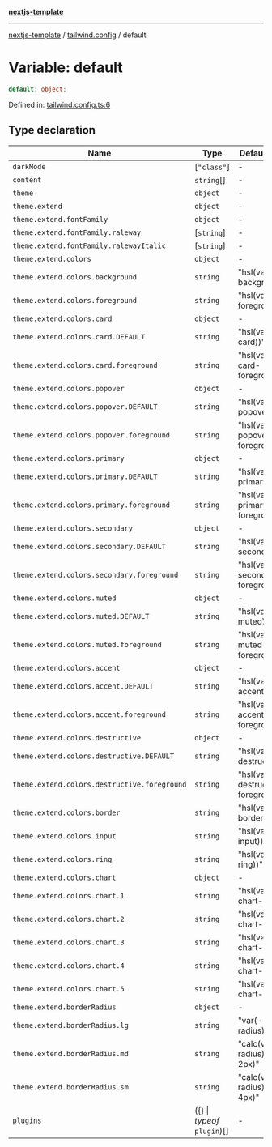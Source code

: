 [**nextjs-template**](README.md)

---

[nextjs-template](README.md) / [tailwind.config](tailwind.config.md) / default

# Variable: default

```ts
default: object;
```

Defined in: [tailwind.config.ts:6](https://github.com/Its-Satyajit/nextjs-template/blob/c8d81b09293d759cbf04e9bc7e542cc7d90740e6/tailwind.config.ts#L6)

## Type declaration

| Name                                         | Type                          | Default value                        | Defined in                                                                                                                                    |
| -------------------------------------------- | ----------------------------- | ------------------------------------ | --------------------------------------------------------------------------------------------------------------------------------------------- |
| <a id="darkmode"></a> `darkMode`             | \[`"class"`\]                 | -                                    | [tailwind.config.ts:7](https://github.com/Its-Satyajit/nextjs-template/blob/c8d81b09293d759cbf04e9bc7e542cc7d90740e6/tailwind.config.ts#L7)   |
| <a id="content"></a> `content`               | `string`[]                    | -                                    | [tailwind.config.ts:8](https://github.com/Its-Satyajit/nextjs-template/blob/c8d81b09293d759cbf04e9bc7e542cc7d90740e6/tailwind.config.ts#L8)   |
| <a id="theme"></a> `theme`                   | `object`                      | -                                    | [tailwind.config.ts:14](https://github.com/Its-Satyajit/nextjs-template/blob/c8d81b09293d759cbf04e9bc7e542cc7d90740e6/tailwind.config.ts#L14) |
| `theme.extend`                               | `object`                      | -                                    | [tailwind.config.ts:15](https://github.com/Its-Satyajit/nextjs-template/blob/c8d81b09293d759cbf04e9bc7e542cc7d90740e6/tailwind.config.ts#L15) |
| `theme.extend.fontFamily`                    | `object`                      | -                                    | [tailwind.config.ts:16](https://github.com/Its-Satyajit/nextjs-template/blob/c8d81b09293d759cbf04e9bc7e542cc7d90740e6/tailwind.config.ts#L16) |
| `theme.extend.fontFamily.raleway`            | \[`string`\]                  | -                                    | [tailwind.config.ts:17](https://github.com/Its-Satyajit/nextjs-template/blob/c8d81b09293d759cbf04e9bc7e542cc7d90740e6/tailwind.config.ts#L17) |
| `theme.extend.fontFamily.ralewayItalic`      | \[`string`\]                  | -                                    | [tailwind.config.ts:18](https://github.com/Its-Satyajit/nextjs-template/blob/c8d81b09293d759cbf04e9bc7e542cc7d90740e6/tailwind.config.ts#L18) |
| `theme.extend.colors`                        | `object`                      | -                                    | [tailwind.config.ts:20](https://github.com/Its-Satyajit/nextjs-template/blob/c8d81b09293d759cbf04e9bc7e542cc7d90740e6/tailwind.config.ts#L20) |
| `theme.extend.colors.background`             | `string`                      | "hsl(var(--background))"             | [tailwind.config.ts:21](https://github.com/Its-Satyajit/nextjs-template/blob/c8d81b09293d759cbf04e9bc7e542cc7d90740e6/tailwind.config.ts#L21) |
| `theme.extend.colors.foreground`             | `string`                      | "hsl(var(--foreground))"             | [tailwind.config.ts:22](https://github.com/Its-Satyajit/nextjs-template/blob/c8d81b09293d759cbf04e9bc7e542cc7d90740e6/tailwind.config.ts#L22) |
| `theme.extend.colors.card`                   | `object`                      | -                                    | [tailwind.config.ts:23](https://github.com/Its-Satyajit/nextjs-template/blob/c8d81b09293d759cbf04e9bc7e542cc7d90740e6/tailwind.config.ts#L23) |
| `theme.extend.colors.card.DEFAULT`           | `string`                      | "hsl(var(--card))"                   | [tailwind.config.ts:24](https://github.com/Its-Satyajit/nextjs-template/blob/c8d81b09293d759cbf04e9bc7e542cc7d90740e6/tailwind.config.ts#L24) |
| `theme.extend.colors.card.foreground`        | `string`                      | "hsl(var(--card-foreground))"        | [tailwind.config.ts:25](https://github.com/Its-Satyajit/nextjs-template/blob/c8d81b09293d759cbf04e9bc7e542cc7d90740e6/tailwind.config.ts#L25) |
| `theme.extend.colors.popover`                | `object`                      | -                                    | [tailwind.config.ts:27](https://github.com/Its-Satyajit/nextjs-template/blob/c8d81b09293d759cbf04e9bc7e542cc7d90740e6/tailwind.config.ts#L27) |
| `theme.extend.colors.popover.DEFAULT`        | `string`                      | "hsl(var(--popover))"                | [tailwind.config.ts:28](https://github.com/Its-Satyajit/nextjs-template/blob/c8d81b09293d759cbf04e9bc7e542cc7d90740e6/tailwind.config.ts#L28) |
| `theme.extend.colors.popover.foreground`     | `string`                      | "hsl(var(--popover-foreground))"     | [tailwind.config.ts:29](https://github.com/Its-Satyajit/nextjs-template/blob/c8d81b09293d759cbf04e9bc7e542cc7d90740e6/tailwind.config.ts#L29) |
| `theme.extend.colors.primary`                | `object`                      | -                                    | [tailwind.config.ts:31](https://github.com/Its-Satyajit/nextjs-template/blob/c8d81b09293d759cbf04e9bc7e542cc7d90740e6/tailwind.config.ts#L31) |
| `theme.extend.colors.primary.DEFAULT`        | `string`                      | "hsl(var(--primary))"                | [tailwind.config.ts:32](https://github.com/Its-Satyajit/nextjs-template/blob/c8d81b09293d759cbf04e9bc7e542cc7d90740e6/tailwind.config.ts#L32) |
| `theme.extend.colors.primary.foreground`     | `string`                      | "hsl(var(--primary-foreground))"     | [tailwind.config.ts:33](https://github.com/Its-Satyajit/nextjs-template/blob/c8d81b09293d759cbf04e9bc7e542cc7d90740e6/tailwind.config.ts#L33) |
| `theme.extend.colors.secondary`              | `object`                      | -                                    | [tailwind.config.ts:35](https://github.com/Its-Satyajit/nextjs-template/blob/c8d81b09293d759cbf04e9bc7e542cc7d90740e6/tailwind.config.ts#L35) |
| `theme.extend.colors.secondary.DEFAULT`      | `string`                      | "hsl(var(--secondary))"              | [tailwind.config.ts:36](https://github.com/Its-Satyajit/nextjs-template/blob/c8d81b09293d759cbf04e9bc7e542cc7d90740e6/tailwind.config.ts#L36) |
| `theme.extend.colors.secondary.foreground`   | `string`                      | "hsl(var(--secondary-foreground))"   | [tailwind.config.ts:37](https://github.com/Its-Satyajit/nextjs-template/blob/c8d81b09293d759cbf04e9bc7e542cc7d90740e6/tailwind.config.ts#L37) |
| `theme.extend.colors.muted`                  | `object`                      | -                                    | [tailwind.config.ts:39](https://github.com/Its-Satyajit/nextjs-template/blob/c8d81b09293d759cbf04e9bc7e542cc7d90740e6/tailwind.config.ts#L39) |
| `theme.extend.colors.muted.DEFAULT`          | `string`                      | "hsl(var(--muted))"                  | [tailwind.config.ts:40](https://github.com/Its-Satyajit/nextjs-template/blob/c8d81b09293d759cbf04e9bc7e542cc7d90740e6/tailwind.config.ts#L40) |
| `theme.extend.colors.muted.foreground`       | `string`                      | "hsl(var(--muted-foreground))"       | [tailwind.config.ts:41](https://github.com/Its-Satyajit/nextjs-template/blob/c8d81b09293d759cbf04e9bc7e542cc7d90740e6/tailwind.config.ts#L41) |
| `theme.extend.colors.accent`                 | `object`                      | -                                    | [tailwind.config.ts:43](https://github.com/Its-Satyajit/nextjs-template/blob/c8d81b09293d759cbf04e9bc7e542cc7d90740e6/tailwind.config.ts#L43) |
| `theme.extend.colors.accent.DEFAULT`         | `string`                      | "hsl(var(--accent))"                 | [tailwind.config.ts:44](https://github.com/Its-Satyajit/nextjs-template/blob/c8d81b09293d759cbf04e9bc7e542cc7d90740e6/tailwind.config.ts#L44) |
| `theme.extend.colors.accent.foreground`      | `string`                      | "hsl(var(--accent-foreground))"      | [tailwind.config.ts:45](https://github.com/Its-Satyajit/nextjs-template/blob/c8d81b09293d759cbf04e9bc7e542cc7d90740e6/tailwind.config.ts#L45) |
| `theme.extend.colors.destructive`            | `object`                      | -                                    | [tailwind.config.ts:47](https://github.com/Its-Satyajit/nextjs-template/blob/c8d81b09293d759cbf04e9bc7e542cc7d90740e6/tailwind.config.ts#L47) |
| `theme.extend.colors.destructive.DEFAULT`    | `string`                      | "hsl(var(--destructive))"            | [tailwind.config.ts:48](https://github.com/Its-Satyajit/nextjs-template/blob/c8d81b09293d759cbf04e9bc7e542cc7d90740e6/tailwind.config.ts#L48) |
| `theme.extend.colors.destructive.foreground` | `string`                      | "hsl(var(--destructive-foreground))" | [tailwind.config.ts:49](https://github.com/Its-Satyajit/nextjs-template/blob/c8d81b09293d759cbf04e9bc7e542cc7d90740e6/tailwind.config.ts#L49) |
| `theme.extend.colors.border`                 | `string`                      | "hsl(var(--border))"                 | [tailwind.config.ts:51](https://github.com/Its-Satyajit/nextjs-template/blob/c8d81b09293d759cbf04e9bc7e542cc7d90740e6/tailwind.config.ts#L51) |
| `theme.extend.colors.input`                  | `string`                      | "hsl(var(--input))"                  | [tailwind.config.ts:52](https://github.com/Its-Satyajit/nextjs-template/blob/c8d81b09293d759cbf04e9bc7e542cc7d90740e6/tailwind.config.ts#L52) |
| `theme.extend.colors.ring`                   | `string`                      | "hsl(var(--ring))"                   | [tailwind.config.ts:53](https://github.com/Its-Satyajit/nextjs-template/blob/c8d81b09293d759cbf04e9bc7e542cc7d90740e6/tailwind.config.ts#L53) |
| `theme.extend.colors.chart`                  | `object`                      | -                                    | [tailwind.config.ts:54](https://github.com/Its-Satyajit/nextjs-template/blob/c8d81b09293d759cbf04e9bc7e542cc7d90740e6/tailwind.config.ts#L54) |
| `theme.extend.colors.chart.1`                | `string`                      | "hsl(var(--chart-1))"                | [tailwind.config.ts:55](https://github.com/Its-Satyajit/nextjs-template/blob/c8d81b09293d759cbf04e9bc7e542cc7d90740e6/tailwind.config.ts#L55) |
| `theme.extend.colors.chart.2`                | `string`                      | "hsl(var(--chart-2))"                | [tailwind.config.ts:56](https://github.com/Its-Satyajit/nextjs-template/blob/c8d81b09293d759cbf04e9bc7e542cc7d90740e6/tailwind.config.ts#L56) |
| `theme.extend.colors.chart.3`                | `string`                      | "hsl(var(--chart-3))"                | [tailwind.config.ts:57](https://github.com/Its-Satyajit/nextjs-template/blob/c8d81b09293d759cbf04e9bc7e542cc7d90740e6/tailwind.config.ts#L57) |
| `theme.extend.colors.chart.4`                | `string`                      | "hsl(var(--chart-4))"                | [tailwind.config.ts:58](https://github.com/Its-Satyajit/nextjs-template/blob/c8d81b09293d759cbf04e9bc7e542cc7d90740e6/tailwind.config.ts#L58) |
| `theme.extend.colors.chart.5`                | `string`                      | "hsl(var(--chart-5))"                | [tailwind.config.ts:59](https://github.com/Its-Satyajit/nextjs-template/blob/c8d81b09293d759cbf04e9bc7e542cc7d90740e6/tailwind.config.ts#L59) |
| `theme.extend.borderRadius`                  | `object`                      | -                                    | [tailwind.config.ts:62](https://github.com/Its-Satyajit/nextjs-template/blob/c8d81b09293d759cbf04e9bc7e542cc7d90740e6/tailwind.config.ts#L62) |
| `theme.extend.borderRadius.lg`               | `string`                      | "var(--radius)"                      | [tailwind.config.ts:63](https://github.com/Its-Satyajit/nextjs-template/blob/c8d81b09293d759cbf04e9bc7e542cc7d90740e6/tailwind.config.ts#L63) |
| `theme.extend.borderRadius.md`               | `string`                      | "calc(var(--radius) - 2px)"          | [tailwind.config.ts:64](https://github.com/Its-Satyajit/nextjs-template/blob/c8d81b09293d759cbf04e9bc7e542cc7d90740e6/tailwind.config.ts#L64) |
| `theme.extend.borderRadius.sm`               | `string`                      | "calc(var(--radius) - 4px)"          | [tailwind.config.ts:65](https://github.com/Its-Satyajit/nextjs-template/blob/c8d81b09293d759cbf04e9bc7e542cc7d90740e6/tailwind.config.ts#L65) |
| <a id="plugins"></a> `plugins`               | (\{\} \| _typeof_ `plugin`)[] | -                                    | [tailwind.config.ts:69](https://github.com/Its-Satyajit/nextjs-template/blob/c8d81b09293d759cbf04e9bc7e542cc7d90740e6/tailwind.config.ts#L69) |
